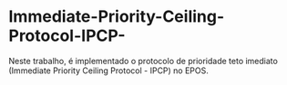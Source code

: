 # Immediate-Priority-Ceiling-Protocol-IPCP-
Neste trabalho, é implementado o protocolo de prioridade teto imediato (Immediate Priority Ceiling Protocol - IPCP) no EPOS. 
